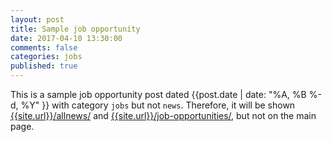 ```yaml
---
layout: post
title: Sample job opportunity
date: 2017-04-10 13:30:00
comments: false
categories: jobs
published: true
---
```


<!--more-->

This is a sample job opportunity post dated {{post.date | date: "%A, %B %-d, %Y" }} with category `jobs` but not `news`.
Therefore, it will be shown [{{site.url}}/allnews/]({{site.url}}/allnews/)
and [{{site.url}}/job-opportunities/]({{site.url}}/job-opportunities/),
but not on the main page.

